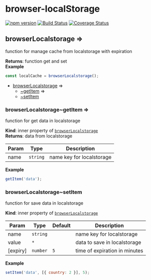 # browser-localStorage

[![npm
version](https://img.shields.io/npm/v/browser-localstorage-expire.svg?style=flat-square)](https://www.npmjs.org/package/browser-localstorage-expire)
[![Build
Status](https://travis-ci.com/colomfernando/browser-localstorage-expire.svg?branch=master)](https://travis-ci.com/colomfernando/browser-localstorage-expire)
[![Coverage
Status](https://coveralls.io/repos/github/colomfernando/browser-localstorage-expire/badge.svg?branch=badges)](https://coveralls.io/github/colomfernando/browser-localstorage-expire?branch=badges)

<a name="module_browserLocalstorage"></a>

## browserLocalstorage ⇒

function for manage cache from localstorage with expiration

**Returns**: function get and set  
**Example**

```js
const localCache = browserLocalstorage();
```

- [browserLocalstorage](#module_browserLocalstorage) ⇒
  - [~getItem](#module_browserLocalstorage..getItem) ⇒
  - [~setItem](#module_browserLocalstorage..setItem)

<a name="module_browserLocalstorage..getItem"></a>

### browserLocalstorage~getItem ⇒

function for get data in localstorage

**Kind**: inner property of [<code>browserLocalstorage</code>](#module_browserLocalstorage)  
**Returns**: data from localstorage

| Param | Type                | Description               |
| ----- | ------------------- | ------------------------- |
| name  | <code>string</code> | name key for localstorage |

**Example**

```js
getItem('data');
```

<a name="module_browserLocalstorage..setItem"></a>

### browserLocalstorage~setItem

function for save data in localstorage

**Kind**: inner property of [<code>browserLocalstorage</code>](#module_browserLocalstorage)

| Param    | Type                | Default        | Description                   |
| -------- | ------------------- | -------------- | ----------------------------- |
| name     | <code>string</code> |                | name key for localstorage     |
| value    | <code>\*</code>     |                | data to save in localstorage  |
| [expiry] | <code>number</code> | <code>5</code> | time of expiration in minutes |

**Example**

```js
setItem('data', [{ country: 2 }], 5);
```
